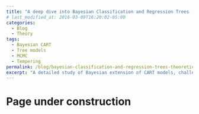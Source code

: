 ```yaml
---
title: "A deep dive into Bayesian Classification and Regression Trees (CART) models"
# last_modified_at: 2016-03-09T16:20:02-05:00
categories:
  - Blog
  - Theory
tags:
  - Bayesian CART
  - Tree models
  - MCMC
  - Tempering
permalink: /blog/bayesian-classification-and-regression-trees-theoretical-series
excerpt: "A detailed study of Bayesian extension of CART models, challenges in the posterior distribution exploration, and their solution."
---
```


# Page under construction
